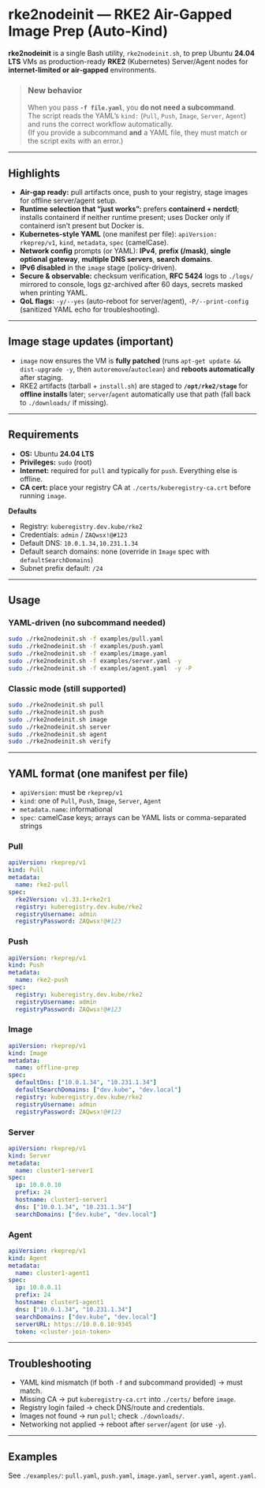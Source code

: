 # rke2nodeinit — RKE2 Air-Gapped Image Prep (Auto-Kind)

**rke2nodeinit** is a single Bash utility, `rke2nodeinit.sh`, to prep Ubuntu **24.04 LTS** VMs as production-ready **RKE2** (Kubernetes) Server/Agent nodes for **internet-limited or air-gapped** environments.

> ### New behavior
> When you pass **`-f file.yaml`**, you **do not need a subcommand**.  
> The script reads the YAML’s `kind:` (`Pull`, `Push`, `Image`, `Server`, `Agent`) and runs the correct workflow automatically.  
> (If you provide a subcommand **and** a YAML file, they must match or the script exits with an error.)

---

## Highlights

- **Air-gap ready:** pull artifacts once, push to your registry, stage images for offline server/agent setup.
- **Runtime selection that “just works”:** prefers **containerd + nerdctl**; installs containerd if neither runtime present; uses Docker only if containerd isn’t present but Docker is.
- **Kubernetes-style YAML** (one manifest per file): `apiVersion: rkeprep/v1`, `kind`, `metadata`, `spec` (camelCase).
- **Network config** prompts (or YAML): **IPv4**, **prefix (/mask)**, **single optional gateway**, **multiple DNS servers**, **search domains**.
- **IPv6 disabled** in the `image` stage (policy-driven).
- **Secure & observable:** checksum verification, **RFC 5424** logs to `./logs/` mirrored to console, logs gz-archived after 60 days, secrets masked when printing YAML.
- **QoL flags:** `-y/--yes` (auto-reboot for server/agent), `-P/--print-config` (sanitized YAML echo for troubleshooting).

---

## Image stage updates (important)

- `image` now ensures the VM is **fully patched** (runs `apt-get update && dist-upgrade -y`, then `autoremove`/`autoclean`) and **reboots automatically** after staging.
- RKE2 artifacts (tarball + `install.sh`) are staged to **`/opt/rke2/stage`** for **offline installs** later; `server`/`agent` automatically use that path (fall back to `./downloads/` if missing).

---

## Requirements

- **OS:** Ubuntu **24.04 LTS**
- **Privileges:** `sudo` (root)
- **Internet:** required for `pull` and typically for `push`. Everything else is offline.
- **CA cert:** place your registry CA at `./certs/kuberegistry-ca.crt` before running `image`.

**Defaults**
- Registry: `kuberegistry.dev.kube/rke2`
- Credentials: `admin` / `ZAQwsx!@#123`
- Default DNS: `10.0.1.34,10.231.1.34`
- Default search domains: none (override in `Image` spec with `defaultSearchDomains`)
- Subnet prefix default: `/24`

---

## Usage

### YAML-driven (no subcommand needed)
```bash
sudo ./rke2nodeinit.sh -f examples/pull.yaml
sudo ./rke2nodeinit.sh -f examples/push.yaml
sudo ./rke2nodeinit.sh -f examples/image.yaml
sudo ./rke2nodeinit.sh -f examples/server.yaml -y
sudo ./rke2nodeinit.sh -f examples/agent.yaml  -y -P
```

### Classic mode (still supported)
```bash
sudo ./rke2nodeinit.sh pull
sudo ./rke2nodeinit.sh push
sudo ./rke2nodeinit.sh image
sudo ./rke2nodeinit.sh server
sudo ./rke2nodeinit.sh agent
sudo ./rke2nodeinit.sh verify
```

---

## YAML format (one manifest per file)

- `apiVersion`: must be `rkeprep/v1`
- `kind`: one of `Pull`, `Push`, `Image`, `Server`, `Agent`
- `metadata.name`: informational
- `spec`: camelCase keys; arrays can be YAML lists or comma-separated strings

### Pull
```yaml
apiVersion: rkeprep/v1
kind: Pull
metadata:
  name: rke2-pull
spec:
  rke2Version: v1.33.1+rke2r1
  registry: kuberegistry.dev.kube/rke2
  registryUsername: admin
  registryPassword: ZAQwsx!@#123
```

### Push
```yaml
apiVersion: rkeprep/v1
kind: Push
metadata:
  name: rke2-push
spec:
  registry: kuberegistry.dev.kube/rke2
  registryUsername: admin
  registryPassword: ZAQwsx!@#123
```

### Image
```yaml
apiVersion: rkeprep/v1
kind: Image
metadata:
  name: offline-prep
spec:
  defaultDns: ["10.0.1.34", "10.231.1.34"]
  defaultSearchDomains: ["dev.kube", "dev.local"]
  registry: kuberegistry.dev.kube/rke2
  registryUsername: admin
  registryPassword: ZAQwsx!@#123
```

### Server
```yaml
apiVersion: rkeprep/v1
kind: Server
metadata:
  name: cluster1-server1
spec:
  ip: 10.0.0.10
  prefix: 24
  hostname: cluster1-server1
  dns: ["10.0.1.34", "10.231.1.34"]
  searchDomains: ["dev.kube", "dev.local"]
```

### Agent
```yaml
apiVersion: rkeprep/v1
kind: Agent
metadata:
  name: cluster1-agent1
spec:
  ip: 10.0.0.11
  prefix: 24
  hostname: cluster1-agent1
  dns: ["10.0.1.34", "10.231.1.34"]
  searchDomains: ["dev.kube", "dev.local"]
  serverURL: https://10.0.0.10:9345
  token: <cluster-join-token>
```

---

## Troubleshooting

- YAML kind mismatch (if both `-f` and subcommand provided) → must match.
- Missing CA → put `kuberegistry-ca.crt` into `./certs/` before `image`.
- Registry login failed → check DNS/route and credentials.
- Images not found → run `pull`; check `./downloads/`.
- Networking not applied → reboot after `server`/`agent` (or use `-y`).

---

## Examples
See `./examples/`: `pull.yaml`, `push.yaml`, `image.yaml`, `server.yaml`, `agent.yaml`.
